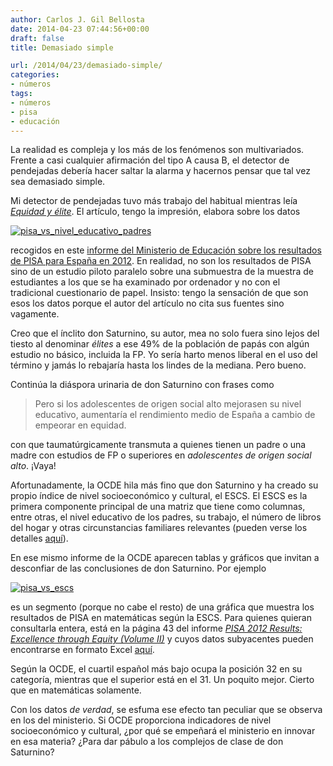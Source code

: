 ```yaml
---
author: Carlos J. Gil Bellosta
date: 2014-04-23 07:44:56+00:00
draft: false
title: Demasiado simple

url: /2014/04/23/demasiado-simple/
categories:
- números
tags:
- números
- pisa
- educación
---
```


La realidad es compleja y los más de los fenómenos son multivariados. Frente a casi cualquier afirmación del tipo A causa B, el detector de pendejadas debería hacer saltar la alarma y hacernos pensar que tal vez sea demasiado simple.

Mi detector de pendejadas tuvo más trabajo del habitual mientras leía [_Equidad y élite_](http://sociedad.elpais.com/sociedad/2014/04/01/actualidad/1396374385_539515.html). El artículo, tengo la impresión, elabora sobre los datos

[![pisa_vs_nivel_educativo_padres](/wp-uploads/2014/04/pisa_vs_nivel_educativo_padres.png)
](/wp-uploads/2014/04/pisa_vs_nivel_educativo_padres.png)

recogidos en este [informe del Ministerio de Educación sobre los resultados de PISA para España en 2012](http://www.mecd.gob.es/dctm/inee/internacional/pisa2012-resolucionproblemas/pisa2012cba-1-4-2014-web.pdf?documentId=0901e72b8190478c). En realidad, no son los resultados de PISA sino de un estudio piloto paralelo sobre una submuestra de la muestra de estudiantes a los que se ha examinado por ordenador y no con el tradicional cuestionario de papel. Insisto: tengo la sensación de que son esos los datos porque el autor del artículo no cita sus fuentes sino vagamente.

Creo que el ínclito don Saturnino, su autor, mea no solo fuera sino lejos del tiesto al denominar _élites_ a ese 49% de la población de papás con algún estudio no básico, incluida la FP. Yo sería harto menos liberal en el uso del término y jamás lo rebajaría hasta los lindes de la mediana. Pero bueno.

Continúa la diáspora urinaria de don Saturnino con frases como

>Pero si los adolescentes de origen social alto mejorasen su nivel educativo, aumentaría el rendimiento medio de España a cambio de empeorar en equidad.

con que taumatúrgicamente transmuta a quienes tienen un padre o una madre con estudios de FP o superiores en _adolescentes de origen social alto_. ¡Vaya!

Afortunadamente, la OCDE hila más fino que don Saturnino y ha creado su propio índice de nivel socioeconómico y cultural, el ESCS. El ESCS es la primera componente principal de una matriz que tiene como columnas, entre otras, el nivel educativo de los padres, su trabajo, el número de libros del hogar y otras circunstancias familiares relevantes (pueden verse los detalles [aquí](http://www.oecd-ilibrary.org/education/pisa-2012-results-excellence-through-equity-volume-ii_9789264201132-en)).

En ese mismo informe de la OCDE aparecen tablas y gráficos que invitan a desconfiar de las conclusiones de don Saturnino. Por ejemplo

[![pisa_vs_escs](/wp-uploads/2014/04/pisa_vs_escs.png)
](/wp-uploads/2014/04/pisa_vs_escs.png)

es un segmento (porque no cabe el resto) de una gráfica que muestra los resultados de PISA en matemáticas según la ESCS. Para quienes quieran consultarla entera, está en la página 43 del informe _[PISA 2012 Results: Excellence through Equity (Volume II)](http://www.oecd-ilibrary.org/education/pisa-2012-results-excellence-through-equity-volume-ii_9789264201132-en)_ y cuyos datos subyacentes pueden encontrarse en formato Excel [aquí](http://dx.doi.org/10.1787/888932964813).

Según la OCDE, el cuartil español más bajo ocupa la posición 32 en su categoría, mientras que el superior está en el 31. Un poquito mejor. Cierto que en matemáticas solamente.

Con los datos _de verdad_, se esfuma ese efecto tan peculiar que se observa en los del ministerio. Si OCDE proporciona indicadores de nivel socioeconómico y cultural, ¿por qué se empeñará el ministerio en innovar en esa materia? ¿Para dar pábulo a los complejos de clase de don Saturnino?
